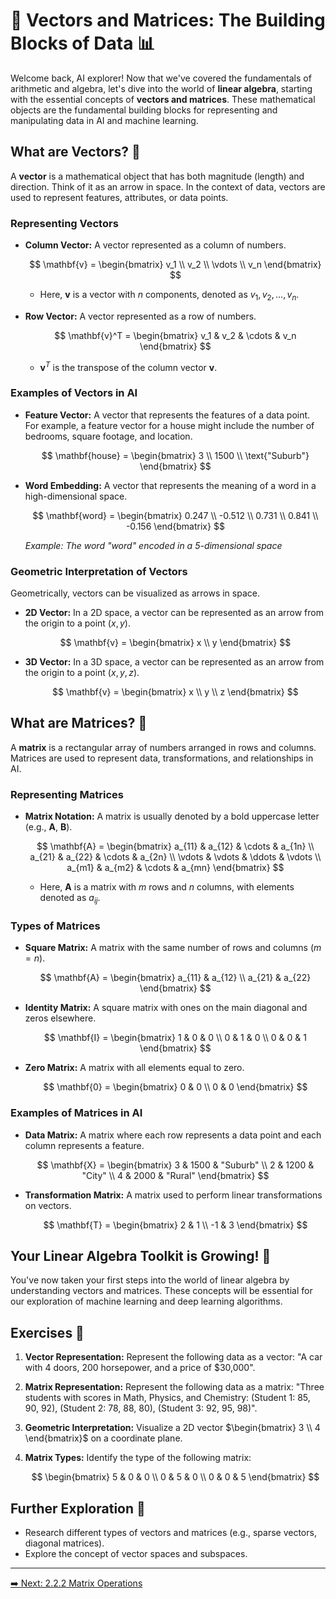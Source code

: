 # 🚀 Vectors and Matrices: The Building Blocks of Data 📊

Welcome back, AI explorer! Now that we've covered the fundamentals of arithmetic and algebra, let's dive into the world of **linear algebra**, starting with the essential concepts of **vectors and matrices**. These mathematical objects are the fundamental building blocks for representing and manipulating data in AI and machine learning.

## What are Vectors? 🤔

A **vector** is a mathematical object that has both magnitude (length) and direction. Think of it as an arrow in space. In the context of data, vectors are used to represent features, attributes, or data points.

### Representing Vectors

- **Column Vector:** A vector represented as a column of numbers.

  $$
  \mathbf{v} = \begin{bmatrix}
  v_1 \\
  v_2 \\
  \vdots \\
  v_n
  \end{bmatrix}
  $$

  - Here, $\mathbf{v}$ is a vector with $n$ components, denoted as $v_1, v_2, ..., v_n$.

- **Row Vector:** A vector represented as a row of numbers.

  $$
  \mathbf{v}^T = \begin{bmatrix}
  v_1 & v_2 & \cdots & v_n
  \end{bmatrix}
  $$

  - $\mathbf{v}^T$ is the transpose of the column vector $\mathbf{v}$.

### Examples of Vectors in AI

- **Feature Vector:** A vector that represents the features of a data point. For example, a feature vector for a house might include the number of bedrooms, square footage, and location.

  $$
  \mathbf{house} = \begin{bmatrix}
  3 \\
  1500 \\
  \text{"Suburb"}
  \end{bmatrix}
  $$

- **Word Embedding:** A vector that represents the meaning of a word in a high-dimensional space.

  $$
  \mathbf{word} = \begin{bmatrix}
  0.247 \\
  -0.512 \\
  0.731 \\
  0.841 \\
  -0.156
  \end{bmatrix}
  $$

  _Example: The word "word" encoded in a 5-dimensional space_

### Geometric Interpretation of Vectors

Geometrically, vectors can be visualized as arrows in space.

- **2D Vector:** In a 2D space, a vector can be represented as an arrow from the origin to a point $(x, y)$.

  $$
  \mathbf{v} = \begin{bmatrix}
  x \\
  y
  \end{bmatrix}
  $$

- **3D Vector:** In a 3D space, a vector can be represented as an arrow from the origin to a point $(x, y, z)$.

  $$
  \mathbf{v} = \begin{bmatrix}
  x \\
  y \\
  z
  \end{bmatrix}
  $$

## What are Matrices? 🤔

A **matrix** is a rectangular array of numbers arranged in rows and columns. Matrices are used to represent data, transformations, and relationships in AI.

### Representing Matrices

- **Matrix Notation:** A matrix is usually denoted by a bold uppercase letter (e.g., $\mathbf{A}$, $\mathbf{B}$).

  $$
  \mathbf{A} = \begin{bmatrix}
  a_{11} & a_{12} & \cdots & a_{1n} \\
  a_{21} & a_{22} & \cdots & a_{2n} \\
  \vdots & \vdots & \ddots & \vdots \\
  a_{m1} & a_{m2} & \cdots & a_{mn}
  \end{bmatrix}
  $$

  - Here, $\mathbf{A}$ is a matrix with $m$ rows and $n$ columns, with elements denoted as $a_{ij}$.

### Types of Matrices

- **Square Matrix:** A matrix with the same number of rows and columns ($m = n$).

  $$
  \mathbf{A} = \begin{bmatrix}
  a_{11} & a_{12} \\
  a_{21} & a_{22}
  \end{bmatrix}
  $$

- **Identity Matrix:** A square matrix with ones on the main diagonal and zeros elsewhere.

  $$
  \mathbf{I} = \begin{bmatrix}
  1 & 0 & 0 \\
  0 & 1 & 0 \\
  0 & 0 & 1
  \end{bmatrix}
  $$

- **Zero Matrix:** A matrix with all elements equal to zero.

  $$
  \mathbf{0} = \begin{bmatrix}
  0 & 0 \\
  0 & 0
  \end{bmatrix}
  $$

### Examples of Matrices in AI

- **Data Matrix:** A matrix where each row represents a data point and each column represents a feature.

  $$
      \mathbf{X} = \begin{bmatrix}
      3 & 1500 & "Suburb" \\
      2 & 1200 & "City" \\
      4 & 2000 & "Rural"
      \end{bmatrix}
  $$

- **Transformation Matrix:** A matrix used to perform linear transformations on vectors.

  $$
      \mathbf{T} = \begin{bmatrix}
      2 & 1 \\
      -1 & 3
      \end{bmatrix}
  $$

## Your Linear Algebra Toolkit is Growing! 🚀

You've now taken your first steps into the world of linear algebra by understanding vectors and matrices. These concepts will be essential for our exploration of machine learning and deep learning algorithms.

## Exercises 📝

1. **Vector Representation:** Represent the following data as a vector: "A car with 4 doors, 200 horsepower, and a price of $30,000".
2. **Matrix Representation:** Represent the following data as a matrix: "Three students with scores in Math, Physics, and Chemistry: (Student 1: 85, 90, 92), (Student 2: 78, 88, 80), (Student 3: 92, 95, 98)".
3. **Geometric Interpretation:** Visualize a 2D vector $\begin{bmatrix} 3 \\ 4 \end{bmatrix}$ on a coordinate plane.
4. **Matrix Types:** Identify the type of the following matrix:

   $$
   \begin{bmatrix}
   5 & 0 & 0 \\
   0 & 5 & 0 \\
   0 & 0 & 5
   \end{bmatrix}
   $$

## Further Exploration 🤔

- Research different types of vectors and matrices (e.g., sparse vectors, diagonal matrices).
- Explore the concept of vector spaces and subspaces.

---

[➡️ Next: 2.2.2 Matrix Operations](2.2.2%20Matrix%20Operations.md)
